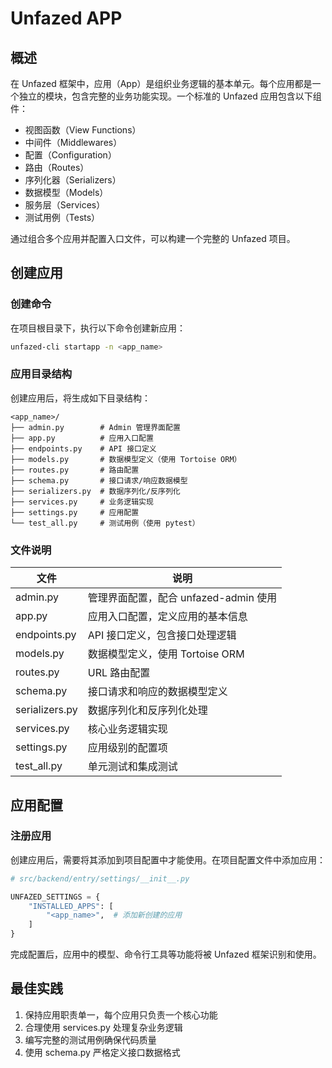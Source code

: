 Unfazed APP
============

## 概述

在 Unfazed 框架中，应用（App）是组织业务逻辑的基本单元。每个应用都是一个独立的模块，包含完整的业务功能实现。一个标准的 Unfazed 应用包含以下组件：

- 视图函数（View Functions）
- 中间件（Middlewares）
- 配置（Configuration）
- 路由（Routes）
- 序列化器（Serializers）
- 数据模型（Models）
- 服务层（Services）
- 测试用例（Tests）

通过组合多个应用并配置入口文件，可以构建一个完整的 Unfazed 项目。

## 创建应用

### 创建命令

在项目根目录下，执行以下命令创建新应用：

```bash
unfazed-cli startapp -n <app_name>
```

### 应用目录结构

创建应用后，将生成如下目录结构：

```
<app_name>/
├── admin.py        # Admin 管理界面配置
├── app.py          # 应用入口配置
├── endpoints.py    # API 接口定义
├── models.py       # 数据模型定义（使用 Tortoise ORM）
├── routes.py       # 路由配置
├── schema.py       # 接口请求/响应数据模型
├── serializers.py  # 数据序列化/反序列化
├── services.py     # 业务逻辑实现
├── settings.py     # 应用配置
└── test_all.py     # 测试用例（使用 pytest）
```

### 文件说明

| 文件           | 说明                                  |
| -------------- | ------------------------------------- |
| admin.py       | 管理界面配置，配合 unfazed-admin 使用 |
| app.py         | 应用入口配置，定义应用的基本信息      |
| endpoints.py   | API 接口定义，包含接口处理逻辑        |
| models.py      | 数据模型定义，使用 Tortoise ORM       |
| routes.py      | URL 路由配置                          |
| schema.py      | 接口请求和响应的数据模型定义          |
| serializers.py | 数据序列化和反序列化处理              |
| services.py    | 核心业务逻辑实现                      |
| settings.py    | 应用级别的配置项                      |
| test_all.py    | 单元测试和集成测试                    |

## 应用配置

### 注册应用

创建应用后，需要将其添加到项目配置中才能使用。在项目配置文件中添加应用：

```python
# src/backend/entry/settings/__init__.py

UNFAZED_SETTINGS = {
    "INSTALLED_APPS": [
        "<app_name>",  # 添加新创建的应用
    ]
}
```

完成配置后，应用中的模型、命令行工具等功能将被 Unfazed 框架识别和使用。

## 最佳实践

1. 保持应用职责单一，每个应用只负责一个核心功能
2. 合理使用 services.py 处理复杂业务逻辑
3. 编写完整的测试用例确保代码质量
4. 使用 schema.py 严格定义接口数据格式

